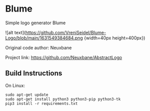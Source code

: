 # Blume

Simple logo generator Blume

![alt text](https://github.com/VreniSeidel/Blume-Logo/blob/main/1631549384684.png {width=40px height=400px})

Original code author: Neuxbane

Project link: https://github.com/Neuxbane/AbstractLogo

Build Instructions
------------------
On Linux:

    sudo apt-get update
    sudo apt-get install python3 python3-pip python3-tk
    pip3 install -r requirements.txt
